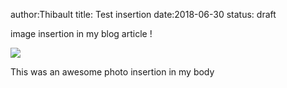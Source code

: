 author:Thibault
title: Test insertion
date:2018-06-30
status: draft

image insertion in my blog article !  

![]({photo}jongle/IMG_9014.JPG)

This was an awesome photo insertion in my body

